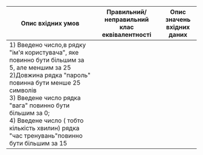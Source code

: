 |Опис вхідних умов|	Правильний/неправильний клас еквівалентності|Опис значень вхідних даних|
|-----------------|---------------------------------------------|--------------------------|
|1) Введено число,в рядку "ім'я користувача", яке повинно бути більшим за 5, але меншим за 25 <br>2)Довжина рядка "пароль" повинна бути менше 25 символів <br>3) Введене число рядка "вага" повинно бути більшим за 0; <br>4) Введене число ( тобто кількість хвилин) рядка "час тренувань"повинно бути більшим за 15|||
